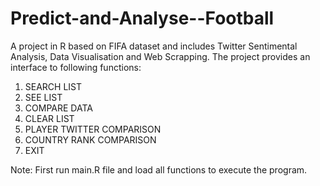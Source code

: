 # Predict-and-Analyse--Football
A project in R based on FIFA dataset and includes Twitter Sentimental Analysis, Data Visualisation and Web Scrapping.
The project provides an interface to following functions:
1. SEARCH LIST
2. SEE LIST
3. COMPARE DATA
4. CLEAR LIST
5. PLAYER TWITTER COMPARISON
6. COUNTRY RANK COMPARISON
7. EXIT

Note: First run main.R file and load all functions to execute the program.
